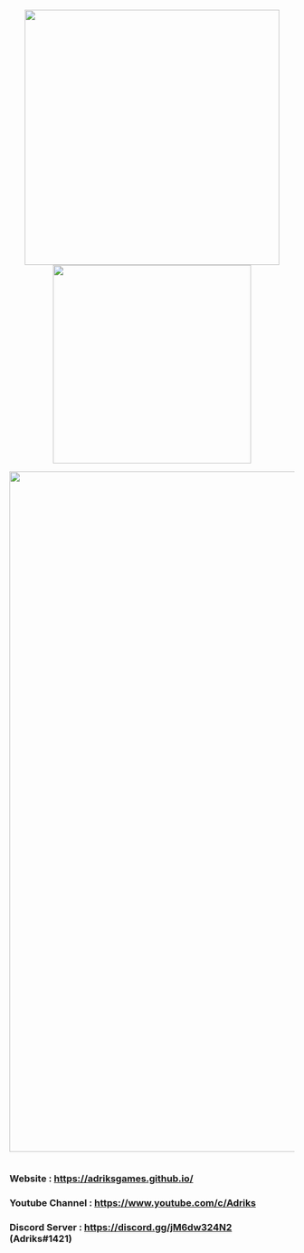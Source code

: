 <pre></pre>

<p align="center">
  <img align="center" src="https://github-readme-stats.vercel.app/api?username=AdriksOwy&count_private=true&show_icons=true&theme=tokyonight" width="450px" />
  <img align="center" src="https://github-readme-stats.vercel.app/api/top-langs/?username=AdriksOwy&layout=compact&theme=tokyonight" width="350px" />
</p>

<p align="center">
  <img src="https://github-profile-trophy.vercel.app/?username=AdriksOwy&column=7&theme=onedark" width="1200px">
</p>

<pre></pre>

### Website : https://adriksgames.github.io/ <br>
### Youtube Channel : https://www.youtube.com/c/Adriks <br>
### Discord Server : https://discord.gg/jM6dw324N2 (Adriks#1421) <br>

<pre></pre>
